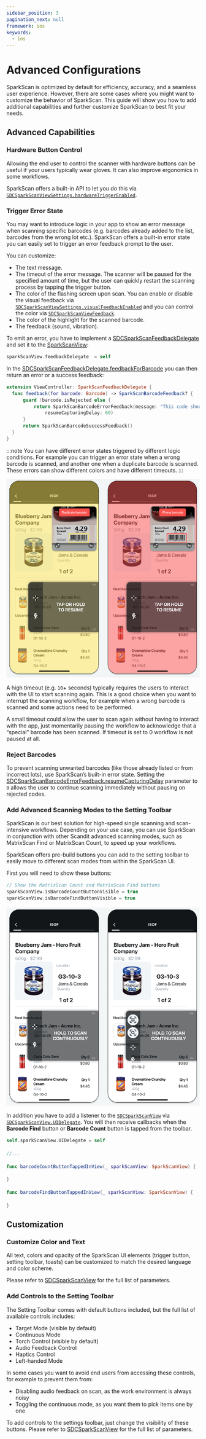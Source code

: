 ```yaml
---
sidebar_position: 3
pagination_next: null
framework: ios
keywords:
  - ios
---
```


# Advanced Configurations

SparkScan is optimized by default for efficiency, accuracy, and a seamless user experience. However, there are some cases where you might want to customize the behavior of SparkScan. This guide will show you how to add additional capabilities and further customize SparkScan to best fit your needs.

## Advanced Capabilities

### Hardware Button Control

Allowing the end user to control the scanner with hardware buttons can be useful if your users typically wear gloves. It can also improve ergonomics in some workflows.

SparkScan offers a built-in API to let you do this via [`SDCSparkScanViewSettings.hardwareTriggerEnabled`](https://docs.scandit.com/6.28/data-capture-sdk/ios/barcode-capture/api/ui/spark-scan-view-settings.html#property-scandit.datacapture.barcode.spark.ui.SparkScanViewSettings.HardwareTriggerEnabled).

### Trigger Error State

You may want to introduce logic in your app to show an error message when scanning specific barcodes (e.g. barcodes already added to the list, barcodes from the wrong lot etc.). SparkScan offers a built-in error state you can easily set to trigger an error feedback prompt to the user.

You can customize:

* The text message.
* The timeout of the error message. The scanner will be paused for the specified amount of time, but the user can quickly restart the scanning process by tapping the trigger button.
* The color of the flashing screen upon scan. You can enable or disable the visual feedback via [`SDCSparkScanViewSettings.visualFeedbackEnabled`](https://docs.scandit.com/6.28/data-capture-sdk/ios/barcode-capture/api/ui/spark-scan-view-settings.html#property-scandit.datacapture.barcode.spark.ui.SparkScanViewSettings.VisualFeedbackEnabled) and you can control the color via [`SDCSparkScanViewFeedback`](https://docs.scandit.com/6.28/data-capture-sdk/ios/barcode-capture/api/ui/spark-scan-view-feedback.html#class-scandit.datacapture.barcode.spark.ui.SparkScanViewFeedback).
* The color of the highlight for the scanned barcode.
* The feedback (sound, vibration).

To emit an error, you have to implement a [SDCSparkScanFeedbackDelegate](https://docs.scandit.com/6.28/data-capture-sdk/ios/barcode-capture/api/spark-scan-feedback-delegate.html#interface-scandit.datacapture.barcode.spark.feedback.ISparkScanFeedbackDelegate) and set it to the [SparkScanView](https://docs.scandit.com/6.28/data-capture-sdk/ios/barcode-capture/api/ui/spark-scan-view.html#class-scandit.datacapture.barcode.spark.ui.SparkScanView):

```swift
sparkScanView.feedbackDelegate  = self
```

In the [SDCSparkScanFeedbackDelegate.feedbackForBarcode](https://docs.scandit.com/6.28/data-capture-sdk/ios/barcode-capture/api/spark-scan-feedback-delegate.html#method-scandit.datacapture.barcode.spark.feedback.ISparkScanFeedbackDelegate.GetFeedbackForBarcode) you can then return an error or a success feedback:

```swift
extension ViewController: SparkScanFeedbackDelegate {
  func feedback(for barcode: Barcode) -> SparkScanBarcodeFeedback? {
      guard !barcode.isRejected else {
          return SparkScanBarcodeErrorFeedback(message: "This code should not have been scanned",
              resumeCapturingDelay: 60)
      }
      return SparkScanBarcodeSuccessFeedback()
  }
}
```

:::note
You can have different error states triggered by different logic conditions. For example you can trigger an error state when a wrong barcode is scanned, and another one when a duplicate barcode is scanned. These errors can show different colors and have different timeouts.
:::

![SparkScan Error State](../../../img/errors.png)

A high timeout (e.g. `10`+ seconds) typically requires the users to interact with the UI to start scanning again. This is a good choice when you want to interrupt the scanning workflow, for example when a wrong barcode is scanned and some actions need to be performed.

A small timeout could allow the user to scan again without having to interact with the app, just momentarily pausing the workflow to acknowledge that a “special” barcode has been scanned. If timeout is set to 0 workflow is not paused at all.

### Reject Barcodes

To prevent scanning unwanted barcodes (like those already listed or from incorrect lots), use SparkScan’s built-in error state. Setting the [SDCSparkScanBarcodeErrorFeedback.resumeCapturingDelay](https://docs.scandit.com/6.28/data-capture-sdk/ios/barcode-capture/api/ui/spark-scan-barcode-feedback.html#property-scandit.datacapture.barcode.spark.feedback.Error.ResumeCapturingDelay) parameter to `0` allows the user to continue scanning immediately without pausing on rejected codes.

### Add Advanced Scanning Modes to the Setting Toolbar

SparkScan is our best solution for high-speed single scanning and scan-intensive workflows. Depending on your use case, you can use SparkScan in conjunction with other Scandit advanced scanning modes, such as MatrixScan Find or MatrixScan Count, to speed up your workflows.

SparkScan offers pre-build buttons you can add to the setting toolbar to easily move to different scan modes from within the SparkScan UI.

First you will need to show these buttons:

```swift
// Show the MatrixScan Count and MatrixScan Find buttons
sparkScanView.isBarcodeCountButtonVisible = true
sparkScanView.isBarcodeFindButtonVisible = true
```

![SparkScan Setting Toolbar](../../../img/toolbars.png)

In addition you have to add a listener to the [`SDCSparkScanView`](https://docs.scandit.com/6.28/data-capture-sdk/ios/barcode-capture/api/ui/spark-scan-view.html#class-scandit.datacapture.barcode.spark.ui.SparkScanView) via [`SDCSparkScanView.UIDelegate`](https://docs.scandit.com/6.28/data-capture-sdk/ios/barcode-capture/api/ui/spark-scan-view.html#property-scandit.datacapture.barcode.spark.ui.SparkScanView.UiListener). You will then receive callbacks when the **Barcode Find** button or **Barcode Count** button is tapped from the toolbar.

```swift
self.sparkScanView.UIDelegate = self

//...

func barcodeCountButtonTappedInView(_ sparkScanView: SparkScanView) {

}

func barcodeFindButtonTappedInView(_ sparkScanView: SparkScanView) {

}
```

## Customization

### Customize Color and Text

All text, colors and opacity of the SparkScan UI elements (trigger button, setting toolbar, toasts) can be customized to match the desired language and color scheme.

Please refer to [SDCSparkScanView](https://docs.scandit.com/6.28/data-capture-sdk/ios/barcode-capture/api/ui/spark-scan-view.html#class-scandit.datacapture.barcode.spark.ui.SparkScanView) for the full list of parameters.

### Add Controls to the Setting Toolbar

The Setting Toolbar comes with default buttons included, but the full list of available controls includes:

* Target Mode (visible by default)
* Continuous Mode
* Torch Control (visible by default)
* Audio Feedback Control
* Haptics Control
* Left-handed Mode

In some cases you want to avoid end users from accessing these controls, for example to prevent them from:

* Disabling audio feedback on scan, as the work environment is always noisy
* Toggling the continuous mode, as you want them to pick items one by one

To add controls to the settings toolbar, just change the visibility of these buttons. Please refer to [SDCSparkScanView](https://docs.scandit.com/6.28/data-capture-sdk/ios/barcode-capture/api/ui/spark-scan-view.html#class-scandit.datacapture.barcode.spark.ui.SparkScanView) for the full list of parameters.
